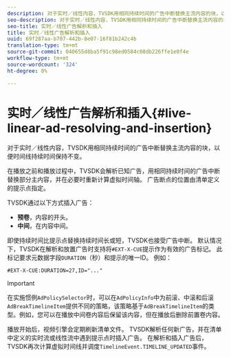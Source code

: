 ```yaml
---
description: 对于实时／线性内容，TVSDK用相同持续时间的广告中断替换主流内容的块，以便时间线持续时间保持不变。
seo-description: 对于实时／线性内容，TVSDK用相同持续时间的广告中断替换主流内容的块，以便时间线持续时间保持不变。
seo-title: 实时／线性广告解析和插入
title: 实时／线性广告解析和插入
uuid: 69f287aa-b707-442b-8e07-16f81b242c4b
translation-type: tm+mt
source-git-commit: 040655d8ba5f91c98ed0584c08db226ffe1e0f4e
workflow-type: tm+mt
source-wordcount: '324'
ht-degree: 0%

---
```



# 实时／线性广告解析和插入{#live-linear-ad-resolving-and-insertion}

对于实时／线性内容，TVSDK用相同持续时间的广告中断替换主流内容的块，以便时间线持续时间保持不变。

在播放之前和播放过程中，TVSDK会解析已知广告，用相同持续时间的广告中断替换部分主内容，并在必要时重新计算虚拟时间轴。 广告断点的位置由清单定义的提示点指定。

TVSDK通过以下方式插入广告：

* **预卷**，内容的开头。
* **中间**，在内容中间。

即使持续时间比提示点替换持续时间长或短，TVSDK也接受广告中断。 默认情况下，TVSDK在解析和放置广告时支持将`#EXT-X-CUE`提示作为有效的广告标记。 此标记要求元数据字段`DURATION`（秒）和提示的唯一ID。 例如：

```
#EXT-X-CUE:DURATION=27,ID="..."
```

>[!IMPORTANT]
>
>在实施惯例`AdPolicySelector`时，可以在`AdPolicyInfo`中为前滚、中滚和后滚`AdBreakTimelineItem`提供不同的策略，该策略基于`AdBreakTimelineItem`的类型。例如，您可以在播放中间卷内容后保留该内容，但在播放后删除前置卷内容。

播放开始后，视频引擎会定期刷新清单文件。 TVSDK解析任何新广告，并在清单中定义的实时流或线性流中遇到提示点时插入广告。 在解析和插入广告后，TVSDK再次计算虚拟时间线并调度`TimelineEvent.TIMELINE_UPDATED`事件。

